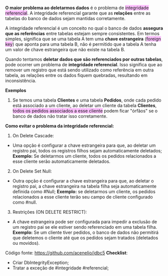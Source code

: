**O maior problema ao deletarmos dados** é o problema de <span style="background:#fdbfff">integridade referencial</span>. A integridade referencial garante que as **relações** entre as tabelas do banco de dados sejam mantidas corretamente.

A integridade referencial é um conceito no qual o banco de dados **assegura que as referências** entre tabelas estejam sempre consistentes. Em termos simples, significa que se uma tabela A tem uma **chave estrangeira** (<span style="background:#fdbfff">foreign key</span>) que aponta para uma tabela B, não é permitido que a tabela A tenha um valor de chave estrangeira que não existe na tabela B. 

Quando tentamos **deletar dados que são referenciados por outras tabelas**, pode ocorrer um problema de **integridade referencial**. Isso significa que ao remover um registro que está sendo utilizado como referência em outra tabela, as relações entre os dados fiquem quebradas, resultando em inconsistência. 

**Exemplos**
1. Se temos uma tabela **Clientes** e uma tabela **Pedidos**, onde cada pedido está associado a um cliente, ao deletar um cliente da tabela **Clientes**, <span style="background:#fdbfff">todos os pedidos associados a esse cliente</span> podem ficar "órfãos" se o banco de dados não tratar isso corretamente. 

**Como evitar o problema da integridade referencial:**
1. On Delete Cascade:
- Uma opção é configurar a chave estrangeira para que, ao deletar um registro pai, todos os registros filhos sejam automaticamente deletados;
 **Exemplo:** Se deletarmos um cliente, todos os pedidos relacionados a esse cliente serão automaticamente deletados. 

2. On Delete Set Null:
- Outra opção é configurar a chave estrangeira para que, ao deletar o registro pai, a chave estrangeira na tabela filha seja automaticamente definida como #Null;
 **Exemplo:** se deletarmos um cliente, os pedidos relacionados a esse cliente terão seu campo de cliente configurado como #null.
 
3. Restrições (ON DELETE RESTRICT):
- A chave estrangeira pode ser configurada para impedir a exclusão de um registro pai se ele estiver sendo referenciado em uma tabela filha. 
**Exemplo:** Se um cliente tiver pedidos, o banco de dados não permitirá que deletemos o cliente até que os pedidos sejam tratados (deletados ou movidos). 


Código fonte: https://github.com/acenelio/jdbc5 
**Checklist**: 
- Criar DbIntegrityException;
- Tratar a exceção de #integridade #referencial;

